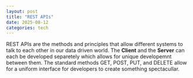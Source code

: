 ```yaml
---
layout: post
title: "REST APIs"
date: 2025-08-12
categories: tech
---
```


REST APIs are the methods and principles that allow different systems to talk to each other in our data driven world. The **Client** and the **Server** can each be developed separetely which allows for unique developemnt between them. The standard methods GET, POST, PUT, and DELETE allow for a uniform interface for developers to create something spectacullar.
